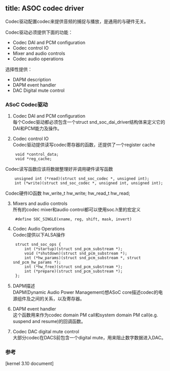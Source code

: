 title: ASOC codec driver
---

Codec驱动配置codec来提供音频的捕捉与播放，是通用的与硬件无关。

Codec驱动必须提供下面的功能：

- Codec DAI and PCM configuration
- Codec control IO
- Mixer and audio controls
- Codec audio operations

选择性提供：

- DAPM description
- DAPM event handler
- DAC Digital mute control

### ASoC Codec驱动 

1. Codec DAI and PCM configuration   
每个Codec驱动都必须包含一个struct snd_soc_dai_driver结构体来定义它的DAI和PCM能力及操作。

2. Codec control IO   
Codec驱动提供读写codec寄存器的函数，还提供了一个register cache

        void *control_data;
        void *reg_cache;
Codec读写函数应该将数据整理好并调用硬件读写函数

        unsigned int (*read)(struct snd_soc_codec *, unsigned int);
        int (*write)(struct snd_soc_codec *, unsigned int, unsigned int);
Codec硬件IO函数
        hw_write_t hw_write;
        hw_read_t hw_read;

3. Mixers and audio controls   
所有的codec mixer和audio control都可以使用soc.h里的宏定义

        #define SOC_SINGLE(xname, reg, shift, mask, invert)

4. Codec Audio Operations   
Codec提供以下ALSA操作

	    struct snd_soc_ops {
			int (*startup)(struct snd_pcm_substream *);
			void (*shutdown)(struct snd_pcm_substream *);
			int (*hw_params)(struct snd_pcm_substream *, struct snd_pcm_hw_params *);
			int (*hw_free)(struct snd_pcm_substream *);
			int (*prepare)(struct snd_pcm_substream *);
	    };

5. DAPM描述   
DAPM(Dynamic Audio Power Management)想ASoC core描述codec的电源组件及之间的关系，以及寄存器。
 
6. DAPM event handler   
这个函数用来作为codec domain PM call和system domain PM call(e.g. suspend and resume)的回调函数。

7. Codec DAC digital mute control   
大部分codec在DACS前包含一个digital mute，用来阻止数字数据进入DAC。

### 参考

[kernel 3.10 document] 